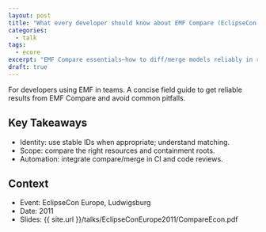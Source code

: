 ```yaml
---
layout: post
title: "What every developer should know about EMF Compare (EclipseCon Europe 2011)"
categories:
  - talk
tags:
  - ecore
excerpt: "EMF Compare essentials—how to diff/merge models reliably in real projects."
draft: true
---
```


For developers using EMF in teams. A concise field guide to get reliable results from EMF Compare and avoid common pitfalls.

## Key Takeaways
- Identity: use stable IDs when appropriate; understand matching.
- Scope: compare the right resources and containment roots.
- Automation: integrate compare/merge in CI and code reviews.

## Context
- Event: EclipseCon Europe, Ludwigsburg
- Date: 2011
- Slides: {{ site.url }}/talks/EclipseConEurope2011/CompareEcon.pdf
